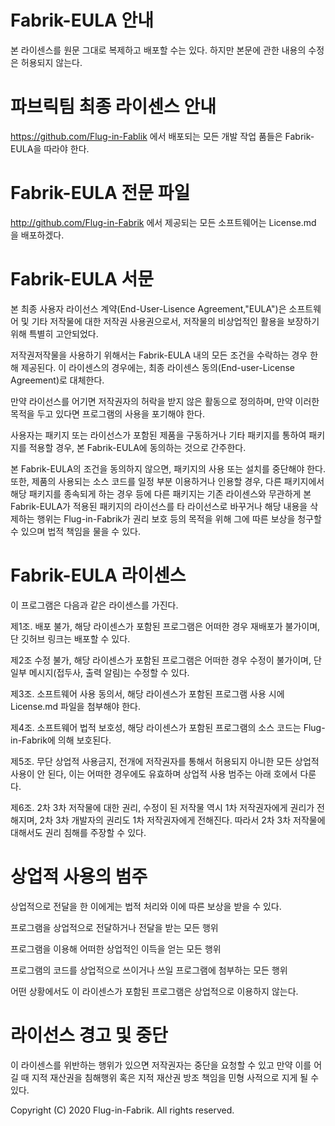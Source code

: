 # Fabrik-EULA 안내

본 라이센스를 원문 그대로 복제하고 배포할 수는 있다. 하지만 본문에 관한 내용의 수정은 허용되지 않는다.

# 파브릭팀 최종 라이센스 안내

https://github.com/Flug-in-Fablik 에서 배포되는 모든 개발 작업 품들은 Fabrik-EULA을 따라야 한다.

# Fabrik-EULA 전문 파일

http://github.com/Flug-in-Fabrik 에서 제공되는 모든 소프트웨어는 License.md 을 배포하겠다.

# Fabrik-EULA 서문

본 최종 사용자 라이선스 계약(End-User-Lisence Agreement,"EULA")은 소프트웨어 및 기타 저작물에 대한 저작권 사용권으로서, 저작물의 비상업적인 활용을 보장하기 위해 특별히 고안되었다.

저작권저작물을 사용하기 위해서는 Fabrik-EULA 내의 모든 조건을 수락하는 경우 한해 제공된다. 이 라이센스의 경우에는, 최종 라이센스 동의(End-user-License Agreement)로 대체한다.

만약 라이선스를 어기면 저작권자의 허락을 받지 않은 활동으로 정의하며, 만약 이러한 목적을 두고 있다면 프로그램의 사용을 포기해야 한다.

사용자는 패키지 또는 라이선스가 포함된 제품을 구동하거나 기타 패키지를 통하여 패키지를 적용할 경우, 본 Fabrik-EULA에 동의하는 것으로 간주한다.

본 Fabrik-EULA의 조건을 동의하지 않으면, 패키지의 사용 또는 설치를 중단해야 한다. 또한, 제품의 사용되는 소스 코드를 일정 부분 이용하거나 인용할 경우, 다른 패키지에서 해당 패키지를 종속되게 하는 경우 등에 다른 패키지는 기존 라이센스와 무관하게 본 Fabrik-EULA가 적용된 패키지의 라이선스를 타 라이선스로 바꾸거나 해당 내용을 삭제하는 행위는 Flug-in-Fabrik가 권리 보호 등의 목적을 위해 그에 따른 보상을 청구할 수 있으며 법적 책임을 물을 수 있다.

# Fabrik-EULA 라이센스

이 프로그램은 다음과 같은 라이센스를 가진다.


제1조. 배포 불가, 해당 라이센스가 포함된 프로그램은 어떠한 경우 재배포가 불가이며, 단 깃허브 링크는 배포할 수 있다.

제2조 수정 불가, 해당 라이센스가 포함된 프로그램은 어떠한 경우 수정이 불가이며, 단 일부 메시지(접두사, 출력 알림)는 수정할 수 있다.

제3조. 소프트웨어 사용 동의서, 해당 라이센스가 포함된 프로그램 사용 시에 License.md 파일을 첨부해야 한다.

제4조. 소프트웨어 법적 보호성, 해당 라이센스가 포함된 프로그램의 소스 코드는 Flug-in-Fabrik에 의해 보호된다.

제5조. 무단 상업적 사용금지, 전개에 저작권자를 통해서 허용되지 아니한 모든 상업적 사용이 안 된다, 이는 어떠한 경우에도 유효하며 상업적 사용 범주는 아래 호에서 다룬다.

제6조. 2차 3차 저작물에 대한 권리, 수정이 된 저작물 역시 1차 저작권자에게 권리가 전해지며, 2차 3차 개발자의 권리도 1차 저작권자에게 전해진다. 따라서 2차 3차 저작물에 대해서도 권리 침해를 주장할 수 있다.

# 상업적 사용의 범주

상업적으로 전달을 한 이에게는 법적 처리와 이에 따른 보상을 받을 수 있다.

프로그램을 상업적으로 전달하거나 전달을 받는 모든 행위

프로그램을 이용해 어떠한 상업적인 이득을 얻는 모든 행위

프로그램의 코드를 상업적으로 쓰이거나 쓰일 프로그램에 첨부하는 모든 행위


어떤 상황에서도 이 라이센스가 포함된 프로그램은 상업적으로 이용하지 않는다.

# 라이선스 경고 및 중단

이 라이센스를 위반하는 행위가 있으면 저작권자는 중단을 요청할 수 있고 만약 이를 어길 때 지적 재산권을 침해행위 혹은 지적 재산권 방조 책임을 민형 사적으로 지게 될 수 있다.

Copyright (C) 2020 Flug-in-Fabrik. All rights reserved.
